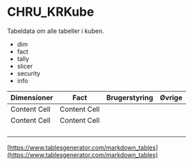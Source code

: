 # CHRU_KRKube

Tabeldata om alle tabeller i kuben.
- dim
- fact
- tally
- slicer
- security
- info


| Dimensioner       | Fact              | Brugerstyring     | Øvrige            |
|-------------------|-------------------|-------------------|-------------------|
| Content Cell      | Content Cell      |                   |                   |
| Content Cell      | Content Cell      |                   |                   |
|                   |                   |                   |                   |
|                   |                   |                   |                   |
|                   |                   |                   |                   |
|                   |                   |                   |                   |







[https://www.tablesgenerator.com/markdown_tables](https://www.tablesgenerator.com/markdown_tables)


